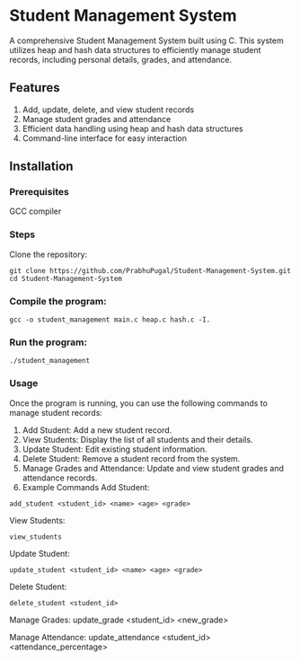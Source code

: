 # Student Management System
A comprehensive Student Management System built using C. This system utilizes heap and hash data structures to efficiently manage student records, including personal details, grades, and attendance.

## Features
1. Add, update, delete, and view student records
2. Manage student grades and attendance
3. Efficient data handling using heap and hash data structures
4. Command-line interface for easy interaction

## Installation
### Prerequisites
GCC compiler
### Steps
Clone the repository:
```
git clone https://github.com/PrabhuPugal/Student-Management-System.git
cd Student-Management-System
```
### Compile the program:
```
gcc -o student_management main.c heap.c hash.c -I.
```
### Run the program:
```
./student_management
```
### Usage
Once the program is running, you can use the following commands to manage student records:

1. Add Student: Add a new student record.
2. View Students: Display the list of all students and their details.
3. Update Student: Edit existing student information.
4. Delete Student: Remove a student record from the system.
5. Manage Grades and Attendance: Update and view student grades and attendance records.
6. Example Commands
Add Student:
```
add_student <student_id> <name> <age> <grade>
```
View Students:
```
view_students
```
Update Student:
```
update_student <student_id> <name> <age> <grade>
```
Delete Student:
```
delete_student <student_id>
```
Manage Grades:
update_grade <student_id> <new_grade>

Manage Attendance:
update_attendance <student_id> <attendance_percentage>
